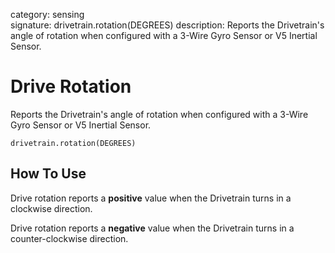 category: sensing  
signature: drivetrain.rotation(DEGREES)
description: Reports the Drivetrain's angle of rotation when configured with a 3-Wire Gyro Sensor or V5 Inertial Sensor.

# Drive Rotation
 
Reports the Drivetrain's angle of rotation when configured with a 3-Wire Gyro Sensor or V5 Inertial Sensor.

```don
drivetrain.rotation(DEGREES)
```

## How To Use

Drive rotation reports a **positive** value when the Drivetrain turns in a clockwise direction.

Drive rotation reports a **negative** value when the Drivetrain turns in a counter-clockwise direction.
	
<advanced>
</advanced>
